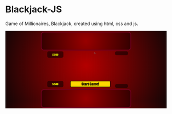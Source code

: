 # Blackjack-JS
Game of Millionaires, Blackjack, created using html, css and js. 


![alt text](https://raw.githubusercontent.com/SushilBajracharya01/Blackjack-JS/master/mainscreen.png)
